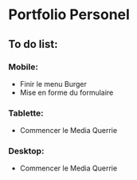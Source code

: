 # Portfolio Personel

## To do list:
### Mobile:
* Finir le menu Burger
* Mise en forme du formulaire

### Tablette:
* Commencer le Media Querrie

### Desktop:
* Commencer le Media Querrie
